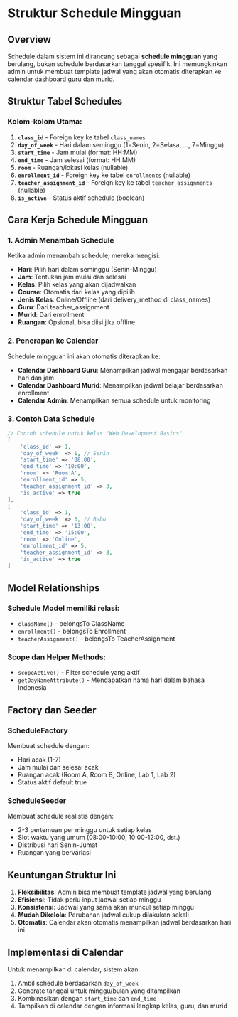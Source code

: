 # Struktur Schedule Mingguan

## Overview
Schedule dalam sistem ini dirancang sebagai **schedule mingguan** yang berulang, bukan schedule berdasarkan tanggal spesifik. Ini memungkinkan admin untuk membuat template jadwal yang akan otomatis diterapkan ke calendar dashboard guru dan murid.

## Struktur Tabel Schedules

### Kolom-kolom Utama:

1. **`class_id`** - Foreign key ke tabel `class_names`
2. **`day_of_week`** - Hari dalam seminggu (1=Senin, 2=Selasa, ..., 7=Minggu)
3. **`start_time`** - Jam mulai (format: HH:MM)
4. **`end_time`** - Jam selesai (format: HH:MM)
5. **`room`** - Ruangan/lokasi kelas (nullable)
6. **`enrollment_id`** - Foreign key ke tabel `enrollments` (nullable)
7. **`teacher_assignment_id`** - Foreign key ke tabel `teacher_assignments` (nullable)
8. **`is_active`** - Status aktif schedule (boolean)

## Cara Kerja Schedule Mingguan

### 1. Admin Menambah Schedule
Ketika admin menambah schedule, mereka mengisi:
- **Hari**: Pilih hari dalam seminggu (Senin-Minggu)
- **Jam**: Tentukan jam mulai dan selesai
- **Kelas**: Pilih kelas yang akan dijadwalkan
- **Course**: Otomatis dari kelas yang dipilih
- **Jenis Kelas**: Online/Offline (dari delivery_method di class_names)
- **Guru**: Dari teacher_assignment
- **Murid**: Dari enrollment
- **Ruangan**: Opsional, bisa diisi jika offline

### 2. Penerapan ke Calendar
Schedule mingguan ini akan otomatis diterapkan ke:
- **Calendar Dashboard Guru**: Menampilkan jadwal mengajar berdasarkan hari dan jam
- **Calendar Dashboard Murid**: Menampilkan jadwal belajar berdasarkan enrollment
- **Calendar Admin**: Menampilkan semua schedule untuk monitoring

### 3. Contoh Data Schedule

```php
// Contoh schedule untuk kelas "Web Development Basics"
[
    'class_id' => 1,
    'day_of_week' => 1, // Senin
    'start_time' => '08:00',
    'end_time' => '10:00',
    'room' => 'Room A',
    'enrollment_id' => 5,
    'teacher_assignment_id' => 3,
    'is_active' => true
],
[
    'class_id' => 1,
    'day_of_week' => 3, // Rabu
    'start_time' => '13:00',
    'end_time' => '15:00',
    'room' => 'Online',
    'enrollment_id' => 5,
    'teacher_assignment_id' => 3,
    'is_active' => true
]
```

## Model Relationships

### Schedule Model memiliki relasi:
- `className()` - belongsTo ClassName
- `enrollment()` - belongsTo Enrollment
- `teacherAssignment()` - belongsTo TeacherAssignment

### Scope dan Helper Methods:
- `scopeActive()` - Filter schedule yang aktif
- `getDayNameAttribute()` - Mendapatkan nama hari dalam bahasa Indonesia

## Factory dan Seeder

### ScheduleFactory
Membuat schedule dengan:
- Hari acak (1-7)
- Jam mulai dan selesai acak
- Ruangan acak (Room A, Room B, Online, Lab 1, Lab 2)
- Status aktif default true

### ScheduleSeeder
Membuat schedule realistis dengan:
- 2-3 pertemuan per minggu untuk setiap kelas
- Slot waktu yang umum (08:00-10:00, 10:00-12:00, dst.)
- Distribusi hari Senin-Jumat
- Ruangan yang bervariasi

## Keuntungan Struktur Ini

1. **Fleksibilitas**: Admin bisa membuat template jadwal yang berulang
2. **Efisiensi**: Tidak perlu input jadwal setiap minggu
3. **Konsistensi**: Jadwal yang sama akan muncul setiap minggu
4. **Mudah Dikelola**: Perubahan jadwal cukup dilakukan sekali
5. **Otomatis**: Calendar akan otomatis menampilkan jadwal berdasarkan hari ini

## Implementasi di Calendar

Untuk menampilkan di calendar, sistem akan:
1. Ambil schedule berdasarkan `day_of_week`
2. Generate tanggal untuk minggu/bulan yang ditampilkan
3. Kombinasikan dengan `start_time` dan `end_time`
4. Tampilkan di calendar dengan informasi lengkap kelas, guru, dan murid